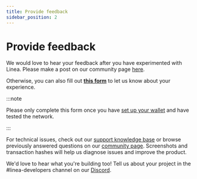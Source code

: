 ```yaml
---
title: Provide feedback
sidebar_position: 2
---
```


# Provide feedback

We would love to hear your feedback after you have experimented with Linea. Please make a post on our community page [here](https://community.linea.build/c/feedback).

Otherwise, you can also fill out [**this form**](https://forms.gle/qR5SxqitPnQKFQmm7) to let us know about your experience.

:::note

Please only complete this form once you have [set up your wallet](/use-mainnet/set-up-your-wallet.mdx) and have tested the network.

:::

For technical issues, check out our [support knowledge base](https://support.linea.build/) or browse previously answered questions on our [community page](https://community.linea.build/). Screenshots and transaction hashes will help us diagnose issues and improve the product.

We'd love to hear what you're building too! Tell us about your project in the #linea-developers channel on our [Discord](https://discord.com/invite/consensys).
